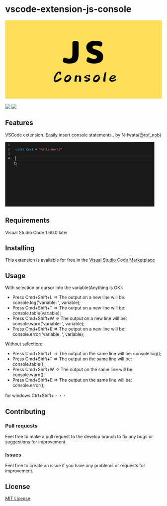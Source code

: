 # vscode-extension-js-console

![header](images/github.png)

![](https://img.shields.io/badge/Release-v0.2.0-blue.svg?style=flat-square)
![](https://img.shields.io/badge/vscode-^1.60.0-blue.svg?style=flat-square)

## Features

VSCode extension. Easily insert console statements., by N-Iwata[(@rpf_nob)](https://twitter.com/rpf_nob)

![](images/features.gif)

## Requirements

Visual Studio Code 1.60.0 later

## Installing

This extension is available for free in the [Visual Studio Code Marketplace](https://marketplace.visualstudio.com/items?itemName=N-Iwata.vscode-extention-js-console)

## Usage

With selection or cursor into the variable(Anything is OK):

- Press Cmd+Shift+L => The output on a new line will be: console.log('variable: ', variable);
- Press Cmd+Shift+T => The output on a new line will be: console.table(variable);
- Press Cmd+Shift+W => The output on a new line will be: console.warn('variable: ', variable);
- Press Cmd+Shift+E => The output on a new line will be: console.error('variable: ', variable);

Without selection:

- Press Cmd+Shift+L => The output on the same line will be: console.log();
- Press Cmd+Shift+T => The output on the same line will be: console.table();
- Press Cmd+Shift+W => The output on the same line will be: console.warn();
- Press Cmd+Shift+E => The output on the same line will be: console.error();

for windows Ctrl+Shift+・・・

## Contributing

### Pull requests

Feel free to make a pull request to the develop branch to fix any bugs or suggestions for improvement.

### Issues

Feel free to create an issue if you have any problems or requests for improvement.

## License

[MIT License](LICENSE)
